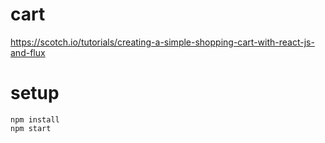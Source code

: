 # cart
https://scotch.io/tutorials/creating-a-simple-shopping-cart-with-react-js-and-flux

# setup
```
npm install
npm start
```
